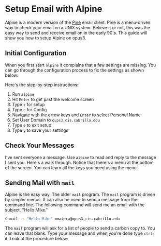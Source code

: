 # Setup Email with Alpine 

Alpine is a modern version of the [Pine](https://en.wikipedia.org/wiki/Pine_(email_client)) email client. Pine is a menu-driven way to check your email on a UNIX system. Believe it or not, this was the easy way to send and receive email on in the early 90's. This guide will show you how to setup Alpine on opus3. 

## Initial Configuration 

When you first start `alpine` it complains that a few settings are missing. You can go through the configuration process to fix the settings as shown below: 

<script id="asciicast-5zBmidWVGedFMAWxf4X1e199f" src="https://asciinema.org/a/5zBmidWVGedFMAWxf4X1e199f.js" async></script>

Here's the step-by-step instructions: 

1. Run `alpine`
2. Hit `Enter` to get past the welcome screen 
3. Type `s` for setup
4. Type `c` for Config 
5. Navigate with the arrow keys and `Enter` to select Personal Name 
6. Set User Domain to `oups3.cis.cabrillo.edu`
7. Type `e` to exit setup 
8. Type `y` to save your settings 

## Check Your Messages 

I've sent everyone a message. Use `alpine` to read and reply to the message I sent you. Here's a walk through. Notice that there's a menu at the bottom of the screen. You can learn all the keys you need using the menu.

<script id="asciicast-n92LbPioV8MvS6HTwEfSDuOUQ" src="https://asciinema.org/a/n92LbPioV8MvS6HTwEfSDuOUQ.js" async></script>

## Sending Mail with `mail` 

Alpine is the easy way. The older `mail` program. The `mail` program is driven by simpler menus. It can also be used to send a message from the command line. The following command will send me an email with the subject, "Hello Mike."

```bash 
$ mail -s "Hello Mike" mmatera@opus3.cis.cabrillo.edu 
```

The `mail` program will ask for a list of people to send a carbon copy to. You can leave that blank. Type your message and when you're done type `ctrl-d`. Look at the procedure below: 

<script id="asciicast-SYMuENtwZLhI7WXdSXfrLsvba" src="https://asciinema.org/a/SYMuENtwZLhI7WXdSXfrLsvba.js" async></script>


